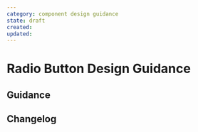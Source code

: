 ```yaml
---
category: component design guidance
state: draft
created: 
updated: 
---
```


# Radio Button Design Guidance

## Guidance

## Changelog
